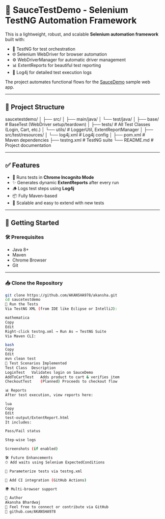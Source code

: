 # 🚀 SauceTestDemo - Selenium TestNG Automation Framework

This is a lightweight, robust, and scalable **Selenium automation framework** built with:

- 🧪 TestNG for test orchestration  
- 🌐 Selenium WebDriver for browser automation  
- ⚙️ WebDriverManager for automatic driver management  
- 📊 ExtentReports for beautiful test reporting  
- 📄 Log4j for detailed test execution logs  

The project automates functional flows for the [SauceDemo](https://www.saucedemo.com/) sample web app.

---

## 📁 Project Structure

saucetestdemo/
│
├── src/
│ ├── main/java/
│ └── test/java/
│ ├── base/ # BaseTest (WebDriver setup/teardown)
│ ├── tests/ # All Test Classes (Login, Cart, etc.)
│ └── utils/ # LoggerUtil, ExtentReportManager
│
├── src/test/resources/
│ └── log4j.xml # Log4j config
│
├── pom.xml # Maven dependencies
├── testng.xml # TestNG suite
└── README.md # Project documentation

---

## ✅ Features

- 🔐 Runs tests in **Chrome Incognito Mode**
- ✨ Generates dynamic **ExtentReports** after every run
- 🪵 Logs test steps using **Log4j**
- 📦 Fully Maven-based
- 🧱 Scalable and easy to extend with new tests

---

## 🚀 Getting Started

### 🛠 Prerequisites

- Java 8+
- Maven
- Chrome Browser
- Git

---

### 📥 Clone the Repository

```bash
git clone https://github.com/AKANSHA978/akansha.git
cd saucetestdemo
🧪 Run the Tests
Via TestNG XML (from IDE like Eclipse or IntelliJ):

mathematica
Copy
Edit
Right-click testng.xml → Run As → TestNG Suite
Via Maven CLI:

bash
Copy
Edit
mvn clean test
🧾 Test Scenarios Implemented
Test Class	Description
LoginTest	Validates login on SauceDemo
AddToCartTest	Adds product to cart & verifies item
CheckoutTest	(Planned) Proceeds to checkout flow

📊 Reports
After test execution, view reports here:

lua
Copy
Edit
test-output/ExtentReport.html
It includes:

Pass/Fail status

Step-wise logs

Screenshots (if enabled)

🛠 Future Enhancements
⏱ Add waits using Selenium ExpectedConditions

🔄 Parameterize tests via testng.xml

🔁 Add CI integration (GitHub Actions)

🌍 Multi-browser support

🤝 Author
Akansha Bhardwaj
📧 Feel free to connect or contribute via GitHub
🔗 github.com/AKANSHA978
